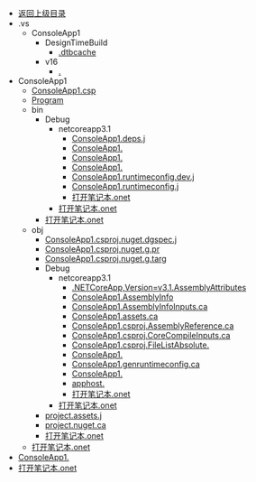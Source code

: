 - [返回上级目录](../_sidebar.md)
- .vs
    - ConsoleApp1
        - DesignTimeBuild
            - [.dtbcache](.vs/ConsoleApp1/DesignTimeBuild/.dtbcache.v2)
        - v16
            - [.](.vs/ConsoleApp1/v16/.suo)
- ConsoleApp1
    - [ConsoleApp1.csp](ConsoleApp1/ConsoleApp1.csproj)
    - [Program](ConsoleApp1/Program.cs)
    - bin
        - Debug
            - netcoreapp3.1
                - [ConsoleApp1.deps.j](ConsoleApp1/bin/Debug/netcoreapp3.1/ConsoleApp1.deps.json)
                - [ConsoleApp1.](ConsoleApp1/bin/Debug/netcoreapp3.1/ConsoleApp1.dll)
                - [ConsoleApp1.](ConsoleApp1/bin/Debug/netcoreapp3.1/ConsoleApp1.exe)
                - [ConsoleApp1.](ConsoleApp1/bin/Debug/netcoreapp3.1/ConsoleApp1.pdb)
                - [ConsoleApp1.runtimeconfig.dev.j](ConsoleApp1/bin/Debug/netcoreapp3.1/ConsoleApp1.runtimeconfig.dev.json)
                - [ConsoleApp1.runtimeconfig.j](ConsoleApp1/bin/Debug/netcoreapp3.1/ConsoleApp1.runtimeconfig.json)
                - [打开笔记本.onet](ConsoleApp1/bin/Debug/netcoreapp3.1/打开笔记本.onetoc2)
            - [打开笔记本.onet](ConsoleApp1/bin/Debug/打开笔记本.onetoc2)
        - [打开笔记本.onet](ConsoleApp1/bin/打开笔记本.onetoc2)
    - obj
        - [ConsoleApp1.csproj.nuget.dgspec.j](ConsoleApp1/obj/ConsoleApp1.csproj.nuget.dgspec.json)
        - [ConsoleApp1.csproj.nuget.g.pr](ConsoleApp1/obj/ConsoleApp1.csproj.nuget.g.props)
        - [ConsoleApp1.csproj.nuget.g.targ](ConsoleApp1/obj/ConsoleApp1.csproj.nuget.g.targets)
        - Debug
            - netcoreapp3.1
                - [.NETCoreApp,Version=v3.1.AssemblyAttributes](ConsoleApp1/obj/Debug/netcoreapp3.1/.NETCoreApp,Version=v3.1.AssemblyAttributes.cs)
                - [ConsoleApp1.AssemblyInfo](ConsoleApp1/obj/Debug/netcoreapp3.1/ConsoleApp1.AssemblyInfo.cs)
                - [ConsoleApp1.AssemblyInfoInputs.ca](ConsoleApp1/obj/Debug/netcoreapp3.1/ConsoleApp1.AssemblyInfoInputs.cache)
                - [ConsoleApp1.assets.ca](ConsoleApp1/obj/Debug/netcoreapp3.1/ConsoleApp1.assets.cache)
                - [ConsoleApp1.csproj.AssemblyReference.ca](ConsoleApp1/obj/Debug/netcoreapp3.1/ConsoleApp1.csproj.AssemblyReference.cache)
                - [ConsoleApp1.csproj.CoreCompileInputs.ca](ConsoleApp1/obj/Debug/netcoreapp3.1/ConsoleApp1.csproj.CoreCompileInputs.cache)
                - [ConsoleApp1.csproj.FileListAbsolute.](ConsoleApp1/obj/Debug/netcoreapp3.1/ConsoleApp1.csproj.FileListAbsolute.txt)
                - [ConsoleApp1.](ConsoleApp1/obj/Debug/netcoreapp3.1/ConsoleApp1.dll)
                - [ConsoleApp1.genruntimeconfig.ca](ConsoleApp1/obj/Debug/netcoreapp3.1/ConsoleApp1.genruntimeconfig.cache)
                - [ConsoleApp1.](ConsoleApp1/obj/Debug/netcoreapp3.1/ConsoleApp1.pdb)
                - [apphost.](ConsoleApp1/obj/Debug/netcoreapp3.1/apphost.exe)
                - [打开笔记本.onet](ConsoleApp1/obj/Debug/netcoreapp3.1/打开笔记本.onetoc2)
            - [打开笔记本.onet](ConsoleApp1/obj/Debug/打开笔记本.onetoc2)
        - [project.assets.j](ConsoleApp1/obj/project.assets.json)
        - [project.nuget.ca](ConsoleApp1/obj/project.nuget.cache)
        - [打开笔记本.onet](ConsoleApp1/obj/打开笔记本.onetoc2)
    - [打开笔记本.onet](ConsoleApp1/打开笔记本.onetoc2)
- [ConsoleApp1.](ConsoleApp1.sln)
- [打开笔记本.onet](打开笔记本.onetoc2)